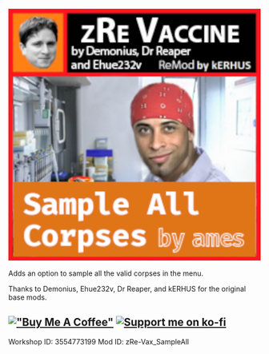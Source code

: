 ![zRe-Vax_SampleAll mod - poster.](https://github.com/amescodes/zRe-Vax_SampleAll/blob/main/Contents/mods/zRe-Vax_SampleAll/poster.png)

Adds an option to sample all the valid corpses in the menu.

Thanks to Demonius, Ehue232v, Dr Reaper, and kERHUS for the original base mods.

[!["Buy Me A Coffee"](https://www.buymeacoffee.com/assets/img/custom_images/orange_img.png)](https://www.buymeacoffee.com/amescodes)
[![Support me on ko-fi](https://ko-fi.com/img/githubbutton_sm.svg)](https://ko-fi.com/E1E11KCLJV)
-------
Workshop ID: 3554773199
Mod ID: zRe-Vax_SampleAll
